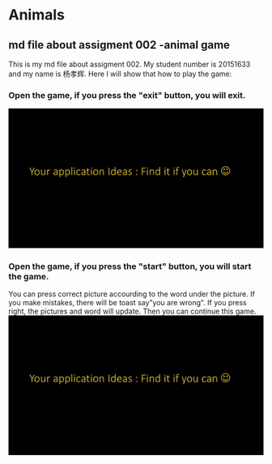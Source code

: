 # Animals
##  md file about assigment 002 -animal game
This is my md file about assigment 002. My student number is 20151633 and my name is 杨孝辉. Here I will show that how to play the game:

### Open the game, if you press the "exit" button, you will exit.
![Game Animals](display/demo.gif)

### Open the game, if you press the "start" button, you will start the game.
You can press correct picture accourding to the word under the picture. If you make mistakes, there will be toast say"you are wrong". If you press right, the pictures and word will update. Then you can continue this game.
![Game Animals](display/demo.gif)